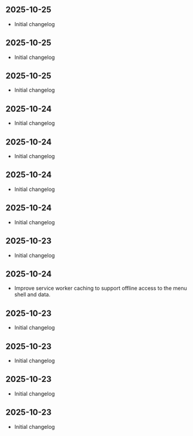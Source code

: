 ## 2025-10-25
- Initial changelog

## 2025-10-25
- Initial changelog

## 2025-10-25
- Initial changelog

## 2025-10-24
- Initial changelog

## 2025-10-24
- Initial changelog

## 2025-10-24
- Initial changelog

## 2025-10-24
- Initial changelog

## 2025-10-23
- Initial changelog

## 2025-10-24
- Improve service worker caching to support offline access to the menu shell and data.

## 2025-10-23
- Initial changelog

## 2025-10-23
- Initial changelog

## 2025-10-23
- Initial changelog

## 2025-10-23
- Initial changelog

